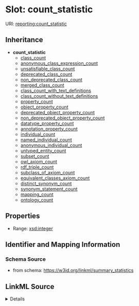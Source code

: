 # Slot: count_statistic

URI: [reporting:count_statistic](https://w3id.org/linkml/reportcount_statistic)




## Inheritance

* **count_statistic**
    * [class_count](class_count.md)
    * [anonymous_class_expression_count](anonymous_class_expression_count.md)
    * [unsatisfiable_class_count](unsatisfiable_class_count.md)
    * [deprecated_class_count](deprecated_class_count.md)
    * [non_deprecated_class_count](non_deprecated_class_count.md)
    * [merged_class_count](merged_class_count.md)
    * [class_count_with_text_definitions](class_count_with_text_definitions.md)
    * [class_count_without_text_definitions](class_count_without_text_definitions.md)
    * [property_count](property_count.md)
    * [object_property_count](object_property_count.md)
    * [deprecated_object_property_count](deprecated_object_property_count.md)
    * [non_deprecated_object_property_count](non_deprecated_object_property_count.md)
    * [datatype_property_count](datatype_property_count.md)
    * [annotation_property_count](annotation_property_count.md)
    * [individual_count](individual_count.md)
    * [named_individual_count](named_individual_count.md)
    * [anonymous_individual_count](anonymous_individual_count.md)
    * [untyped_entity_count](untyped_entity_count.md)
    * [subset_count](subset_count.md)
    * [owl_axiom_count](owl_axiom_count.md)
    * [rdf_triple_count](rdf_triple_count.md)
    * [subclass_of_axiom_count](subclass_of_axiom_count.md)
    * [equivalent_classes_axiom_count](equivalent_classes_axiom_count.md)
    * [distinct_synonym_count](distinct_synonym_count.md)
    * [synonym_statement_count](synonym_statement_count.md)
    * [mapping_count](mapping_count.md)
    * [ontology_count](ontology_count.md)







## Properties

* Range: [xsd:integer](http://www.w3.org/2001/XMLSchema#integer)







## Identifier and Mapping Information







### Schema Source


* from schema: https://w3id.org/linkml/summary_statistics




## LinkML Source

<details>
```yaml
name: count_statistic
from_schema: https://w3id.org/linkml/summary_statistics
rank: 1000
alias: count_statistic
range: integer

```
</details>